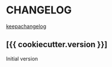 # CHANGELOG

[keepachangelog](https://keepachangelog.com/en/1.0.0/)

## [{{ cookiecutter.version }}]
Initial version
